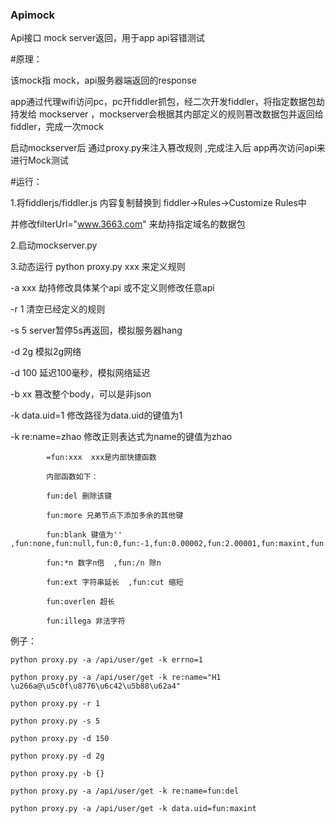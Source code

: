 ### Apimock
Api接口 mock server返回，用于app api容错测试

#原理：

该mock指 mock，api服务器端返回的response

app通过代理wifi访问pc，pc开fiddler抓包，经二次开发fiddler，将指定数据包劫持发给 mockserver ，mockserver会根据其内部定义的规则篡改数据包并返回给fiddler，完成一次mock

启动mockserver后 通过proxy.py来注入篡改规则 ,完成注入后 app再次访问api来进行Mock测试

#运行：

1.将fiddlerjs/fiddler.js 内容复制替换到 fiddler->Rules->Customize Rules中

  并修改filterUrl="www.3663.com"  来劫持指定域名的数据包
  
2.启动mockserver.py

3.动态运行 python proxy.py xxx 来定义规则

  -a xxx  劫持修改具体某个api  或不定义则修改任意api
  
  -r 1    清空已经定义的规则
  
  -s 5    server暂停5s再返回，模拟服务器hang
  
  -d 2g   模拟2g网络
  
  -d 100  延迟100毫秒，模拟网络延迟

  -b xx   篡改整个body，可以是非json
  
  -k data.uid=1 修改路径为data.uid的键值为1
     
  -k re:name=zhao 修改正则表达式为name的键值为zhao
  
            =fun:xxx  xxx是内部快捷函数
            
            内部函数如下：
            
            fun:del 删除该键
            
            fun:more 兄弟节点下添加多余的其他键
            
            fun:blank 键值为''  ,fun:none,fun:null,fun:0,fun:-1,fun:0.00002,fun:2.00001,fun:maxint,fun:maxlong
            
            fun:*n 数字n倍  ,fun:/n 除n
            
            fun:ext 字符串延长  ,fun:cut 缩短
            
            fun:overlen 超长
            
            fun:illega 非法字符
           
            
  
例子：
  
    python proxy.py -a /api/user/get -k errno=1   
  
    python proxy.py -a /api/user/get -k re:name="H1 \u266a@\u5c0f\u8776\u6c42\u5b88\u62a4"

    python proxy.py -r 1
  
    python proxy.py -s 5

    python proxy.py -d 150

    python proxy.py -d 2g

    python proxy.py -b {}

    python proxy.py -a /api/user/get -k re:name=fun:del

    python proxy.py -a /api/user/get -k data.uid=fun:maxint
